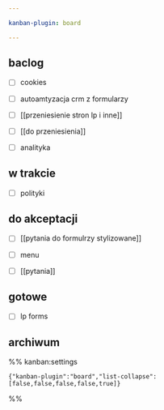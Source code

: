 ```yaml
---

kanban-plugin: board

---
```


## baclog

- [ ] cookies
- [ ] autoamtyzacja crm z formularzy
- [ ] [[przeniesienie stron lp i inne]]
- [ ] [[do przeniesienia]]
- [ ] analityka


## w trakcie

- [ ] polityki


## do akceptacji

- [ ] [[pytania do formulrzy stylizowane]]
- [ ] menu
- [ ] [[pytania]]


## gotowe

- [ ] lp forms


## archiwum





%% kanban:settings
```
{"kanban-plugin":"board","list-collapse":[false,false,false,false,true]}
```
%%